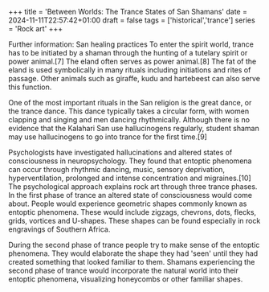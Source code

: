 +++
title = 'Between Worlds: The Trance States of San Shamans'
date = 2024-11-11T22:57:42+01:00
draft = false
tags = ['historical','trance']
series = 'Rock art'
+++

Further information: San healing practices
To enter the spirit world, trance has to be initiated by a shaman through the hunting of a tutelary spirit or power animal.[7] The eland often serves as power animal.[8] The fat of the eland is used symbolically in many rituals including initiations and rites of passage. Other animals such as giraffe, kudu and hartebeest can also serve this function.

One of the most important rituals in the San religion is the great dance, or the trance dance. This dance typically takes a circular form, with women clapping and singing and men dancing rhythmically. Although there is no evidence that the Kalahari San use hallucinogens regularly, student shaman may use hallucinogens to go into trance for the first time.[9]

Psychologists have investigated hallucinations and altered states of consciousness in neuropsychology. They found that entoptic phenomena can occur through rhythmic dancing, music, sensory deprivation, hyperventilation, prolonged and intense concentration and migraines.[10] The psychological approach explains rock art through three trance phases. In the first phase of trance an altered state of consciousness would come about. People would experience geometric shapes commonly known as entoptic phenomena. These would include zigzags, chevrons, dots, flecks, grids, vortices and U-shapes. These shapes can be found especially in rock engravings of Southern Africa.

During the second phase of trance people try to make sense of the entoptic phenomena. They would elaborate the shape they had 'seen' until they had created something that looked familiar to them. Shamans experiencing the second phase of trance would incorporate the natural world into their entoptic phenomena, visualizing honeycombs or other familiar shapes.